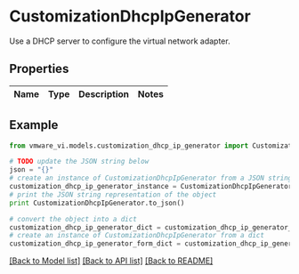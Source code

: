 # CustomizationDhcpIpGenerator

Use a DHCP server to configure the virtual network adapter. 

## Properties
Name | Type | Description | Notes
------------ | ------------- | ------------- | -------------

## Example

```python
from vmware_vi.models.customization_dhcp_ip_generator import CustomizationDhcpIpGenerator

# TODO update the JSON string below
json = "{}"
# create an instance of CustomizationDhcpIpGenerator from a JSON string
customization_dhcp_ip_generator_instance = CustomizationDhcpIpGenerator.from_json(json)
# print the JSON string representation of the object
print CustomizationDhcpIpGenerator.to_json()

# convert the object into a dict
customization_dhcp_ip_generator_dict = customization_dhcp_ip_generator_instance.to_dict()
# create an instance of CustomizationDhcpIpGenerator from a dict
customization_dhcp_ip_generator_form_dict = customization_dhcp_ip_generator.from_dict(customization_dhcp_ip_generator_dict)
```
[[Back to Model list]](../README.md#documentation-for-models) [[Back to API list]](../README.md#documentation-for-api-endpoints) [[Back to README]](../README.md)


